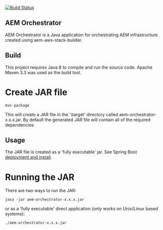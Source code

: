 [![Build Status](https://img.shields.io/travis/shinesolutions/aem-orchestrator.svg)](http://travis-ci.org/shinesolutions/aem-orchestrator)

AEM Orchestrator
----------------

AEM Orchestrator is a Java application for orchestrating AEM infrastructure created using aem-aws-stack-builder.


Build
-------
This project requires Java 8 to compile and run the source code. Apache Maven 3.3 was used as the build tool.

Create JAR file
===============
```
mvn package
```
This will create a JAR file in the '\target' directory called aem-orchestrator-x.x.x.jar. 
By default the generated JAR file will contain all of the required dependencies
  

Usage
-----
The JAR file is created as a 'fully executable' jar. See Spring Boot [deployment and install](http://docs.spring.io/spring-boot/docs/current/reference/html/deployment-install.html).

Running the JAR
===============
There are two ways to run the JAR:
```
java -jar aem-orchestrator-x.x.x.jar
```
or as a 'fully executable' direct application (only works on Unix/Linux based systems):
```
./aem-orchestrator-x.x.x.jar
```
